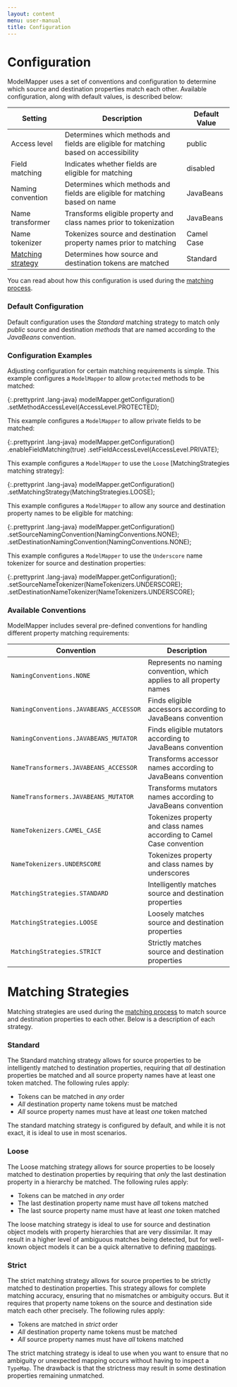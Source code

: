 ```yaml
---
layout: content
menu: user-manual
title: Configuration
---
```


# Configuration

ModelMapper uses a set of conventions and configuration to determine which source and destination properties match each other. Available configuration, along with default values, is described below:

Setting|Description|Default Value
-------|-----------|-------------
Access level|Determines which methods and fields are eligible for matching based on accessibility|public
Field matching|Indicates whether fields are eligible for matching|disabled
Naming convention|Determines which methods and fields are eligible for matching based on name|JavaBeans
Name transformer|Transforms eligible property and class names prior to tokenization|JavaBeans
Name tokenizer|Tokenizes source and destination property names prior to matching|Camel Case
[Matching strategy](#matching-strategies)|Determines how source and destination tokens are matched|Standard

You can read about how this configuration is used during the [matching process](/user-manual/how-it-works/#matching-process).

### Default Configuration

Default configuration uses the *Standard* matching strategy to match only *public* source and destination *methods* that are named according to the *JavaBeans* convention. 

### Configuration Examples

Adjusting configuration for certain matching requirements is simple. This example configures a `ModelMapper` to allow `protected` methods to be matched:

{:.prettyprint .lang-java}
	modelMapper.getConfiguration()
	  .setMethodAccessLevel(AccessLevel.PROTECTED);

This example configures a `ModelMapper` to allow private fields to be matched:

{:.prettyprint .lang-java}
	modelMapper.getConfiguration()
	  .enableFieldMatching(true)
	  .setFieldAccessLevel(AccessLevel.PRIVATE);

This example configures a `ModelMapper` to use the `Loose` [MatchingStrategies matching strategy]:

{:.prettyprint .lang-java}
	modelMapper.getConfiguration()
	  .setMatchingStrategy(MatchingStrategies.LOOSE);

This example configures a `ModelMapper` to allow any source and destination property names to be eligible for matching:

{:.prettyprint .lang-java}
	modelMapper.getConfiguration()
	  .setSourceNamingConvention(NamingConventions.NONE);
	  .setDestinationNamingConvention(NamingConventions.NONE);

This example configures a `ModelMapper` to use the `Underscore` name tokenizer for source and destination properties:

{:.prettyprint .lang-java}
	modelMapper.getConfiguration();
	  .setSourceNameTokenizer(NameTokenizers.UNDERSCORE);
	  .setDestinationNameTokenizer(NameTokenizers.UNDERSCORE);

### Available Conventions

ModelMapper includes several pre-defined conventions for handling different property matching requirements:

Convention|Description
----------|-----------
`NamingConventions.NONE`| Represents no naming convention, which applies to all property names
`NamingConventions.JAVABEANS_ACCESSOR`|Finds eligible accessors according to JavaBeans convention
`NamingConventions.JAVABEANS_MUTATOR`|Finds eligible mutators according to JavaBeans convention
`NameTransformers.JAVABEANS_ACCESSOR`|Transforms accessor names according to JavaBeans convention
`NameTransformers.JAVABEANS_MUTATOR`|Transforms mutators names according to JavaBeans convention
`NameTokenizers.CAMEL_CASE`|Tokenizes property and class names according to Camel Case convention
`NameTokenizers.UNDERSCORE`|Tokenizes property and class names by underscores
`MatchingStrategies.STANDARD`|Intelligently matches source and destination properties
`MatchingStrategies.LOOSE`|Loosely matches source and destination properties
`MatchingStrategies.STRICT`|Strictly matches source and destination properties

# Matching Strategies

Matching strategies are used during the [matching process](/user-manual/how-it-works/#matching-process) to match source and destination properties to each other. Below is a description of each strategy.

### Standard

The Standard matching strategy allows for source properties to be intelligently matched to destination properties, requiring that _all_ destination properties be matched and all source property names have at least one token matched. The following rules apply: 

  * Tokens can be matched in _any_ order 
  * _All_ destination property name tokens must be matched 
  * _All_ source property names must have at least _one_ token matched

The standard matching strategy is configured by default, and while it is not exact, it is ideal to use in most scenarios.

### Loose

The Loose matching strategy allows for source properties to be loosely matched to destination properties by requiring that _only_ the last destination property in a hierarchy be matched. The following rules apply: 

  * Tokens can be matched in _any_ order 
  * The last destination property name must have _all_ tokens matched 
  * The last source property name must have at least _one_ token matched

The loose matching strategy is ideal to use for source and destination object models with property hierarchies that are very dissimilar. It may result in a higher level of ambiguous matches being detected, but for well-known object models it can be a quick alternative to defining [mappings](/user-manual/property-mapping).

### Strict

The strict matching strategy allows for source properties to be strictly matched to destination properties. This strategy allows for complete matching accuracy, ensuring that no mismatches or ambiguity occurs. But it requires that property name tokens on the source and destination side match each other precisely. The following rules apply: 

  * Tokens are matched in _strict_ order 
  * _All_ destination property name tokens must be matched 
  * _All_ source property names must have _all_ tokens matched 

The strict matching strategy is ideal to use when you want to ensure that no ambiguity or unexpected mapping occurs without having to inspect a `TypeMap`. The drawback is that the strictness may result in some destination properties remaining unmatched.